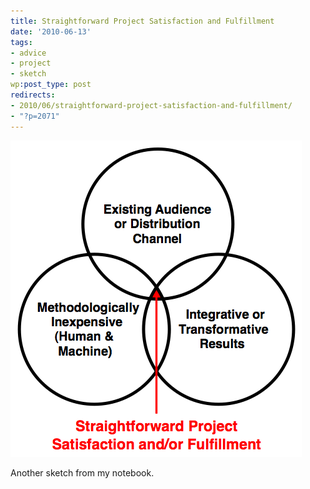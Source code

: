 ```yaml
---
title: Straightforward Project Satisfaction and Fulfillment
date: '2010-06-13'
tags:
- advice
- project
- sketch
wp:post_type: post
redirects:
- 2010/06/straightforward-project-satisfaction-and-fulfillment/
- "?p=2071"
---
```


[ ![](2010-06-13-Straightforward-Project-Satisfaction-and-Fulfillment/success-venn.png "success-venn") ](2010-06-13-Straightforward-Project-Satisfaction-and-Fulfillment/success-venn.png)

Another sketch from my notebook.
